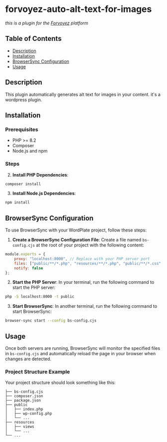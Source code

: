 # forvoyez-auto-alt-text-for-images

*this is a plugin for the [Forvoyez](https://forvoyez.com) platform*

## Table of Contents

- [Description](#description)
- [Installation](#installation)
- [BrowserSync Configuration](#browsersync-configuration)
- [Usage](#usage)

## Description

This plugin automatically generates alt text for images in your content.
it's a wordpress plugin.

## Installation

### Prerequisites

- PHP >= 8.2
- Composer
- Node.js and npm

### Steps

2. **Install PHP Dependencies**:

```sh
composer install
```

3. **Install Node.js Dependencies**:

```sh
npm install
```

## BrowserSync Configuration

To use BrowserSync with your WordPlate project, follow these steps:

1. **Create a BrowserSync Configuration File**:
   Create a file named `bs-config.cjs` at the root of your project with the following content:

```js
module.exports = {
    proxy: "localhost:8000", // Replace with your PHP server port
    files: ["public/**/*.php", "resources/**/*.php", "public/**/*.css", "public/**/*.js"],
    notify: false
};
```

2. **Start the PHP Server**:
   In your terminal, run the following command to start the PHP server:

```sh
php -S localhost:8000 -t public
```

3. **Start BrowserSync**:
   In another terminal, run the following command to start BrowserSync:

```sh
browser-sync start --config bs-config.cjs
```

## Usage

Once both servers are running, BrowserSync will monitor the specified files in `bs-config.cjs` and automatically reload the page in your browser when changes are detected.

### Project Structure Example

Your project structure should look something like this:

```
├── bs-config.cjs
├── composer.json
├── package.json
├── public
│   ├── index.php
│   ├── wp-config.php
│   └── ...
├── resources
│   ├── views
│   └── ...
└── ...
```
